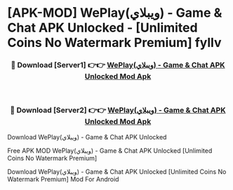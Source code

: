 # [APK-MOD] WePlay(ويبلاي) - Game & Chat APK Unlocked - [Unlimited Coins No Watermark Premium] fyllv



<div align="center">
<h3>🔴 Download [Server1] 👉👉 <a href="https://momento.my/?title=WePlay(ويبلاي)_-_Game_&_Chat_APK_Unlocked">WePlay(ويبلاي) - Game & Chat APK Unlocked Mod Apk</a></h3><br>

<h3>🔴 Download [Server2] 👉👉 <a href="https://momento.my/?title=WePlay(ويبلاي)_-_Game_&_Chat_APK_Unlocked">WePlay(ويبلاي) - Game & Chat APK Unlocked Mod Apk</a></h3>
</div>



Download WePlay(ويبلاي) - Game & Chat APK Unlocked 

Free APK MOD WePlay(ويبلاي) - Game & Chat APK Unlocked [Unlimited Coins No Watermark Premium]

Download WePlay(ويبلاي) - Game & Chat APK Unlocked [Unlimited Coins No Watermark Premium] Mod For Android
